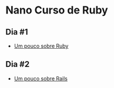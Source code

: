 # Nano Curso de Ruby

## Dia #1
 - [Um pouco sobre Ruby](https://github.com/aramisf/ncr/blob/master/README.ruby.md)


## Dia #2
  - [Um pouco sobre Rails](https://github.com/aramisf/ncr/blob/master/README.rails.md)

